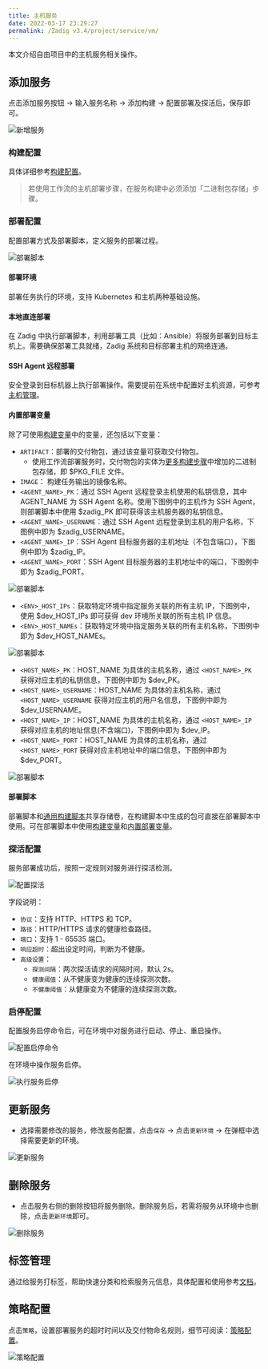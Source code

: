 ```yaml
---
title: 主机服务
date: 2022-03-17 23:29:27
permalink: /Zadig v3.4/project/service/vm/
---
```


本文介绍自由项目中的主机服务相关操作。

## 添加服务

点击添加服务按钮 -> 输入服务名称 -> 添加构建 -> 配置部署及探活后，保存即可。

![新增服务](../../../../_images/service_vm_1_220.png)

### 构建配置

具体详细参考[构建配置](/cn/Zadig%20v3.4/project/build/)。

> 若使用工作流的主机部署步骤，在服务构建中必须添加「二进制包存储」步骤。

### 部署配置

配置部署方式及部署脚本，定义服务的部署过程。

![部署脚本](../../../../_images/service_vm_5_310.png)

#### 部署环境

部署任务执行的环境，支持 Kubernetes 和主机两种基础设施。

#### 本地直连部署

在 Zadig 中执行部署脚本，利用部署工具（比如：Ansible）将服务部署到目标主机上。需要确保部署工具就绪，Zadig 系统和目标部署主机的网络连通。

#### SSH Agent 远程部署

安全登录到目标机器上执行部署操作。需要提前在系统中配置好主机资源，可参考[主机管理](/cn/Zadig%20v3.4/settings/vm-management/)。

#### 内置部署变量

除了可使用[构建变量](#构建变量)中的变量，还包括以下变量：

- `ARTIFACT`：部署的交付物包，通过该变量可获取交付物包。
    - 使用工作流部署服务时，交付物包的实体为[更多构建步骤](#更多构建步骤)中增加的二进制包存储，即 $PKG_FILE 文件。
- `IMAGE`： 构建任务输出的镜像名称。
- `<AGENT_NAME>_PK`：通过 SSH Agent 远程登录主机使用的私钥信息，其中 AGENT_NAME 为 SSH Agent 名称。使用下图例中的主机作为 SSH Agent，则部署脚本中使用 $zadig_PK 即可获得该主机服务器的私钥信息。
- `<AGENT_NAME>_USERNAME`：通过 SSH Agent 远程登录到主机的用户名称，下图例中即为 $zadig_USERNAME。
- `<AGENT_NAME>_IP`：SSH Agent 目标服务器的主机地址（不包含端口），下图例中即为 $zadig_IP。
- `<AGENT_NAME>_PORT`：SSH Agent 目标服务器的主机地址中的端口，下图例中即为 $zadig_PORT。

![部署脚本](../../../../_images/vm_agent_name.png)

- `<ENV>_HOST_IPs`：获取特定环境中指定服务关联的所有主机 IP，下图例中，使用 $dev_HOST_IPs 即可获得 dev 环境所关联的所有主机 IP 信息。
- `<ENV>_HOST_NAMEs`：获取特定环境中指定服务关联的所有主机名称，下图例中即为 $dev_HOST_NAMEs。

![部署脚本](../../../../_images/vm_dev_host_ips.png)

- `<HOST_NAME>_PK`：HOST_NAME 为具体的主机名称，通过 `<HOST_NAME>_PK` 获得对应主机的私钥信息，下图例中即为 $dev_PK。
- `<HOST_NAME>_USERNAME`：HOST_NAME 为具体的主机名称，通过 `<HOST_NAME>_USERNAME` 获得对应主机的用户名信息，下图例中即为 $dev_USERNAME。
- `<HOST_NAME>_IP`：HOST_NAME 为具体的主机名称，通过 `<HOST_NAME>_IP` 获得对应主机的地址信息(不含端口)，下图例中即为 $dev_IP。
- `<HOST_NAME>_PORT`：HOST_NAME 为具体的主机名称，通过 `<HOST_NAME>_PORT` 获得对应主机地址中的端口信息，下图例中即为 $dev_PORT。

![部署脚本](../../../../_images/host_name_demo.png)


#### 部署脚本

部署脚本和[通用构建脚本](#通用构建脚本)共享存储卷，在构建脚本中生成的包可直接在部署脚本中使用。可在部署脚本中使用[构建变量](#构建变量)和[内置部署变量](#内置部署变量)。

### 探活配置

服务部署成功后，按照一定规则对服务进行探活检测。

![配置探活](../../../../_images/service_vm_6.png)

字段说明：
- `协议`：支持 HTTP、HTTPS 和 TCP。
- `路径`：HTTP/HTTPS 请求的健康检查路径。
- `端口`：支持 1 - 65535 端口。
- `响应超时`：超出设定时间，判断为不健康。
- `高级设置`：
    - `探测间隔`：两次探活请求的间隔时间，默认 2s。
    - `健康阈值`：从不健康变为健康的连续探测次数。
    - `不健康阈值`：从健康变为不健康的连续探测次数。

### 启停配置

配置服务启停命令后，可在环境中对服务进行启动、停止、重启操作。

![配置启停命令](../../../../_images/service_vm_cmd_config.png)

在环境中操作服务启停。

![执行服务启停](../../../../_images/service_vm_cmd.png)

## 更新服务

- 选择需要修改的服务，修改服务配置，点击`保存` -> 点击`更新环境` -> 在弹框中选择需要更新的环境。

![更新服务](../../../../_images/service_vm_8.png)

## 删除服务

- 点击服务右侧的删除按钮将服务删除。删除服务后，若需将服务从环境中也删除，点击`更新环境`即可。

![删除服务](../../../../_images/service_vm_10.png)

## 标签管理

通过给服务打标签，帮助快速分类和检索服务元信息，具体配置和使用参考[文档](/cn/Zadig%20v3.4/project/service/label/)。

## 策略配置

点击`策略`，设置部署服务的超时时间以及交付物命名规则，细节可阅读：[策略配置](/cn/Zadig%20v3.4/project/service/k8s/#策略配置)。

![策略配置](../../../../_images/vm_service_strategy_config.png)